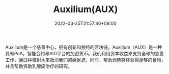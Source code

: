 ﻿---
weight: 
title: "Auxilium(AUX)"
description: "Auxilium是一个慈善中心，拥有创新和独特的区块链"
date: 2022-03-25T21:57:40+08:00
lastmod: 2022-03-25T16:45:40+08:00
draft: false
authors: ["Metabd"]
featuredImage: "auxiliumaux.webp"
link: ""
tags: ["数字代币","Auxilium(AUX)"]
categories: ["navigation"]
navigation: ["数字代币"]
lightgallery: true
toc: true
pinned: false
recommend: false
recommend1: false
---
Auxilium是一个慈善中心，拥有创新和独特的区块链。Auxilium（AUX）是一种具有PoA，智能合约和AID平台的加密货币。我们利用资本收益来支持全球的慈善工作，通过种植树木来抵消我们的碳足迹，同时，帮助弱势群体获得足够的食物，并且帮助资助乳腺癌治疗的研究。
